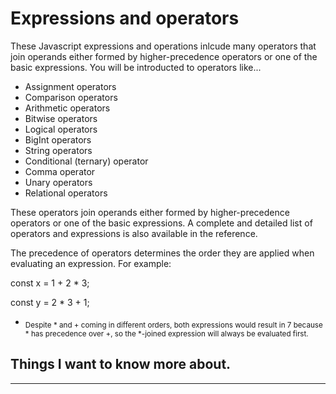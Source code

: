 <h1> Expressions and operators </h1>

These Javascript expressions and operations inlcude many operators that join operands either formed by higher-precedence operators or one of the basic expressions. You will be introducted to operators like...

- Assignment operators
- Comparison operators
- Arithmetic operators
- Bitwise operators
- Logical operators
- BigInt operators
- String operators
- Conditional (ternary) operator
- Comma operator
- Unary operators
- Relational operators

These operators join operands either formed by higher-precedence operators or one of the basic expressions. A complete and detailed list of operators and expressions is also available in the reference.

The precedence of operators determines the order they are applied when evaluating an expression. For example:

const x = 1 + 2 * 3;

const y = 2 * 3 + 1;

* <sub> Despite * and + coming in different orders, both expressions would result in 7 because * has precedence over +, so the *-joined expression will always be evaluated first. </sub>

## Things I want to know more about. 
___

